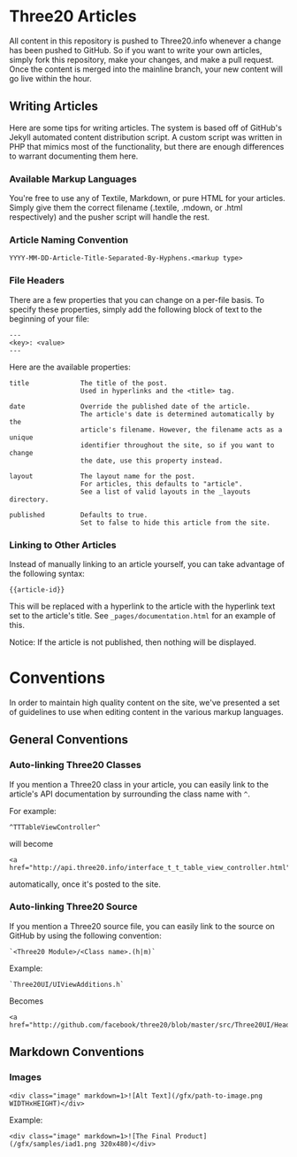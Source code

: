 Three20 Articles
================

All content in this repository is pushed to Three20.info whenever a change has
been pushed to GitHub. So if you want to write your own articles, simply fork this
repository, make your changes, and make a pull request. Once the content is merged
into the mainline branch, your new content will go live within the hour.

Writing Articles
----------------

Here are some tips for writing articles. The system is based off of GitHub's
Jekyll automated content distribution script. A custom script was written in PHP
that mimics most of the functionality, but there are enough differences to warrant
documenting them here.

### Available Markup Languages

You're free to use any of Textile, Markdown, or pure HTML for your articles.
Simply give them the correct filename (.textile, .mdown, or .html respectively)
and the pusher script will handle the rest.

### Article Naming Convention

    YYYY-MM-DD-Article-Title-Separated-By-Hyphens.<markup type>

### File Headers

There are a few properties that you can change on a per-file basis. To specify
these properties, simply add the following block of text to the beginning of your
file:

    ---
    <key>: <value>
    ---

Here are the available properties:

    title             The title of the post.
                      Used in hyperlinks and the <title> tag.

    date              Override the published date of the article.
                      The article's date is determined automatically by the
                      article's filename. However, the filename acts as a unique
                      identifier throughout the site, so if you want to change
                      the date, use this property instead.

    layout            The layout name for the post.
                      For articles, this defaults to "article".
                      See a list of valid layouts in the _layouts directory.

    published         Defaults to true.
                      Set to false to hide this article from the site.

### Linking to Other Articles

Instead of manually linking to an article yourself, you can take advantage of
the following syntax:

    {{article-id}}

This will be replaced with a hyperlink to the article with the hyperlink text
set to the article's title. See `_pages/documentation.html` for an example of this.

Notice: If the article is not published, then nothing will be displayed.


Conventions
===========

In order to maintain high quality content on the site, we've presented a set of
guidelines to use when editing content in the various markup languages.

General Conventions
-------------------

### Auto-linking Three20 Classes

If you mention a Three20 class in your article, you can easily link to the
article's API documentation by surrounding the class name with `^`.

For example:

    ^TTTableViewController^

will become

    <a href="http://api.three20.info/interface_t_t_table_view_controller.html">TTTableViewController</a>

automatically, once it's posted to the site.

### Auto-linking Three20 Source

If you mention a Three20 source file, you can easily link to the source on GitHub
by using the following convention:

    `<Three20 Module>/<Class name>.(h|m)`

Example:

    `Three20UI/UIViewAdditions.h`

Becomes

    <a href="http://github.com/facebook/three20/blob/master/src/Three20UI/Headers/UIViewAdditions.h">UIViewAdditions</a>

Markdown Conventions
--------------------

### Images

    <div class="image" markdown=1>![Alt Text](/gfx/path-to-image.png WIDTHxHEIGHT)</div>

Example:

    <div class="image" markdown=1>![The Final Product](/gfx/samples/iad1.png 320x480)</div>


